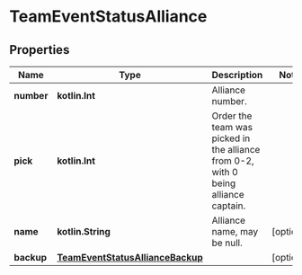 
# TeamEventStatusAlliance

## Properties
Name | Type | Description | Notes
------------ | ------------- | ------------- | -------------
**number** | **kotlin.Int** | Alliance number. | 
**pick** | **kotlin.Int** | Order the team was picked in the alliance from 0-2, with 0 being alliance captain. | 
**name** | **kotlin.String** | Alliance name, may be null. |  [optional]
**backup** | [**TeamEventStatusAllianceBackup**](TeamEventStatusAllianceBackup.md) |  |  [optional]



